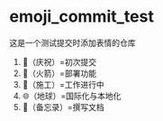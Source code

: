 # emoji_commit_test
这是一个测试提交时添加表情的仓库
1. :tada:（庆祝）=初次提交
2. :rocket:（火箭）=部署功能
3. :construction:（施工）=工作进行中
4. :globe_with_meridians:（地球）=国际化与本地化
5. :memo:（备忘录）=撰写文档
